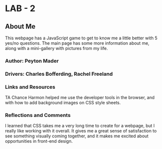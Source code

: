 # LAB - 2

## About Me

This webpage has a JavaScript game to get to know me a little better with 5 yes/no questions. The main page has some more information about me, along with a mini-gallery with pictures from my life.

### Author: Peyton Mader

### Drivers: Charles Bofferding, Rachel Freeland

### Links and Resources
TA Chance Harmon helped me use the developer tools in the browser, and with how to add background images on CSS style sheets. 

### Reflections and Comments
I learned that CSS takes me a very long time to create for a webpage, but I really like working with it overall. It gives me a great sense of satisfaction to see something visually coming together, and it makes me excited about opportunities in front-end design. 